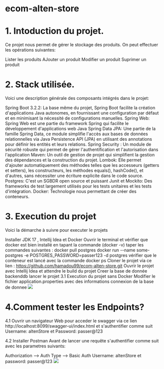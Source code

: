 # ecom-alten-store
# 1. Intoduction du projet.
   Ce projet nous permet de gérer le stockage des produits. On peut effectuer les opérations suivantes:

Lister les produits
AJouter un produit
Modifier un produit
Suprimer un produit
# 2. Stack utilisée.
   Voici une description générale des composants intégrés dans le projet:

Spring Boot 3.2.2: La base même du projet, Spring Boot facilite la création d'applications Java autonomes, en fournissant une configuration par défaut et en minimisant la nécessité de configurations manuelles.
Spring Web: Spring Web est une partie du framework Spring qui facilite le développement d'applications web Java
Spring Data JPA: Une partie de la famille Spring Data, ce module simplifie l'accès aux bases de données relationnelles via Java Persistence API (JPA) en utilisant des annotations pour définir les entités et leurs relations.
Spring Security : Un module de sécurité robuste qui permet de gérer l'authentification et l'autorisation dans l'application
Maven: Un outil de gestion de projet qui simplifient la gestion des dépendances et la construction du projet.
Lombok: Elle permet d'ajouter automatiquement des méthodes telles que les accesseurs (getters et setters), les constructeurs, les méthodes equals(), hashCode(), et d'autres, sans nécessiter une écriture explicite dans le code source.
Postgres: C'est un SGBDR open source et puissant
Junit et Mockito: Des frameworks de test largement utilisés pour les tests unitaires et les tests d'intégration.
Docker: Technologie nous permettant de créer des conteneurs.
# 3. Execution du projet
   Voici la démarche à suivre pour executer le projets

Installer JDK 17 , Intellij Idea et Docker
Ouvrir le terminal et vérifier que docker est bien installé en tapant la commande (docker -v)
taper les commandes suivantes :
docker pull postgres
docker run --name some-postgres -e POSTGRES_PASSWORD=passer123 -d postgres
vérifier que le conteneur est lancé avec la commande docker ps
Cloner le projet via ce lien : https://github.com/hamadou99/ecom-alten-store.git
Ouvrir le projet avec Intellij Idea et attendre le build du projet
Creer la base de donnée backenddb
lancer le projet
3.1 Execution du projet sans Docker
Modifier le fichier application.properties avec des informations connexion de la base de donnee
<img src="\ecom-alten-store\atlen1.PNG"/>
# 4.Comment tester les Endpoints?
4.1 Ouvrir un navigateur Web pour acceder le swagger via ce lien http://localhost:8099/swagger-ui/index.html
et s'authentifier comme suit Username: altenStore et Password: passer@123

4.2 Installer Postman
Avant de lancer une requête s'authentifier comme suit avec les parametres suivants:

Authorization --> Auth Type --> Basic Auth
         Username: altenStore et password: passer@123
<img src="D:\SAV\alten2.PNG"/>